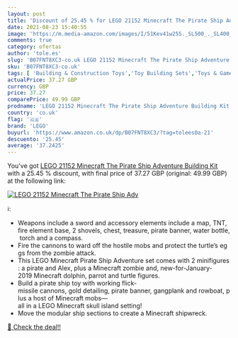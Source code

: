 ```yaml
---
layout: post
title: 'Discount of 25.45 % for LEGO 21152 Minecraft The Pirate Ship Adv'
date: 2021-08-23 15:40:55
image: 'https://m.media-amazon.com/images/I/51Kev41w25S._SL500_._SL400_.jpg'
comments: true
category: ofertas
author: 'tole.es'
slug: 'B07FNT8XC3-co.uk LEGO 21152 Minecraft The Pirate Ship Adventure Building...'
sku: 'B07FNT8XC3-co.uk'
tags: [ 'Building & Construction Toys','Toy Building Sets','Toys & Games','Toys Store','lego', ]
actualPrice: 37.27 GBP
currency: GBP
price: 37.27
comparePrice: 49.99 GBP
prodname: 'LEGO 21152 Minecraft The Pirate Ship Adventure Building Kit'
country: 'co.uk'
flag: '🇬🇧'
brand: 'LEGO'
buyurl: 'https://www.amazon.co.uk/dp/B07FNT8XC3/?tag=tolees0a-21'
descuento: '25.45'
average: '37.2425'
---
```


You've got [LEGO 21152 Minecraft The Pirate Ship Adventure Building Kit](https://www.amazon.co.uk/dp/B07FNT8XC3/?tag=tolees0a-21) with a  25.45 % discount, with final price of 37.27 GBP (original: 49.99 GBP) at the following link:

[![LEGO 21152 Minecraft The Pirate Ship Adv](https://m.media-amazon.com/images/I/51Kev41w25S._SL500_._SL400_.jpg)](https://www.amazon.co.uk/dp/B07FNT8XC3/?tag=tolees0a-21)

ℹ️:

- Weapons include a sword and accessory elements include a map, TNT, fire element base, 2 shovels, chest, treasure, pirate banner, water bottle, torch and a compass.
- Fire the cannons to ward off the hostile mobs and protect the turtle’s eggs from the zombie attack.
- This LEGO Minecraft Pirate Ship Adventure set comes with 2 minifigures: a pirate and Alex, plus a Minecraft zombie and, new-for-January-2019 Minecraft dolphin, parrot and turtle figures.
- Build a pirate ship toy with working flick-missile cannons, gold detailing, pirate banner, gangplank and rowboat, plus a host of Minecraft mobs—all in a LEGO Minecraft skull island setting!
- Move the modular ship sections to create a Minecraft shipwreck.

[🛒 Check the deal!!](https://www.amazon.co.uk/dp/B07FNT8XC3/?tag=tolees0a-21)

